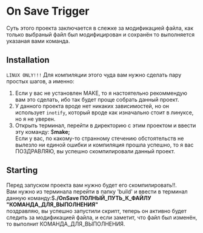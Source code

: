 # On Save Trigger

Суть этого проекта заключается в слежке за модификацией файла, как только выбраный файл был модифицирован и сохранён то выполняется указаная вами команда.

## Installation

```LINUX ONLY!!!```
Для компиляции этого чуда вам нужно сделать пару простых шагов, а именно: <br>
1. Если у вас не установлен MAKE, то я настоятельно рекоммендую вам это сделать, ибо  так будет проще собрать данный проект.<br>
2. У данного проекта вроде  нет никаких зависимостей, но он использует `inotify`, который вроде как изначально стоит в линуксе, но я не уверен.
3. Открыть терминал, перейти в директорию с этим проектом и ввести эту команду: $**make;** <br>
Если у вас, по какому-то странному стечению обстоятельств не вылезло ни единой ошибки и компиляция прошла успешно, то я вас ПОЗДРАВЛЯЮ, вы успешно скомпилировали данный проект.

## Starting

Перед запуском проекта вам нужно будет его скомпилировать!!.<br>
Вам нужно из терминала перейти в папку 'build' и ввести в терминал данную команду:$**./OnSave ПОЛНЫЙ_ПУТЬ_К_ФАЙЛУ "КОМАНДА_ДЛЯ_ВЫПОЛНЕНИЯ"**<br>
поздравляю, вы успешно запустили скрипт, теперь он активно будет следить за модификацией файла, и если заметит, что файл был изменён, то выполнит КОМАНДА_ДЛЯ_ВЫПОЛНЕНИЯ.
